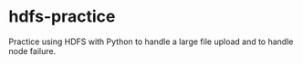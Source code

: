 # hdfs-practice
Practice using HDFS with Python to handle a large file upload and to handle node failure.
